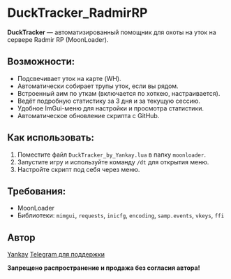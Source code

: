 # DuckTracker_RadmirRP

**DuckTracker** — автоматизированный помощник для охоты на уток на сервере Radmir RP (MoonLoader).

## Возможности:
- Подсвечивает уток на карте (WH).
- Автоматически собирает трупы уток, если вы рядом.
- Встроенный аим по уткам (включается по хоткею, настраивается).
- Ведёт подробную статистику за 3 дня и за текущую сессию.
- Удобное ImGui-меню для настройки и просмотра статистики.
- Автоматическое обновление скрипта с GitHub.

## Как использовать:
1. Поместите файл `DuckTracker_by_Yankay.lua` в папку `moonloader`.
2. Запустите игру и используйте команду `/dt` для открытия меню.
3. Настройте скрипт под себя через меню.

## Требования:
- MoonLoader
- Библиотеки: `mimgui`, `requests`, `inicfg`, `encoding`, `samp.events`, `vkeys`, `ffi`

## Автор
[Yankay](https://t.me/Yankay_st)
[Telegram для поддержки](https://t.me/whyyankay)

**Запрещено распространение и продажа без согласия автора!**
